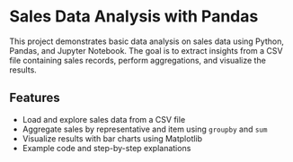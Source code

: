 # Sales Data Analysis with Pandas

This project demonstrates basic data analysis on sales data using Python, Pandas, and Jupyter Notebook. The goal is to extract insights from a CSV file containing sales records, perform aggregations, and visualize the results.

## Features

- Load and explore sales data from a CSV file
- Aggregate sales by representative and item using `groupby` and `sum`
- Visualize results with bar charts using Matplotlib
- Example code and step-by-step explanations
